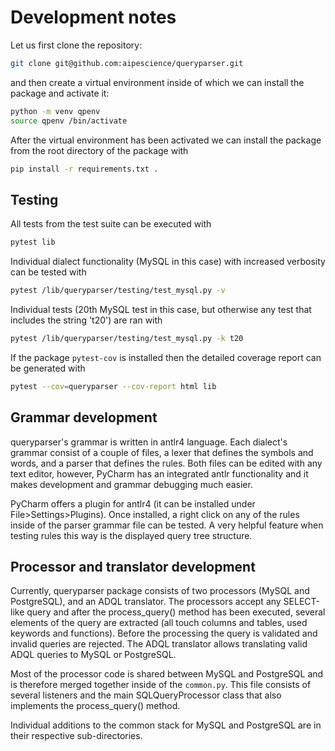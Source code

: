 Development notes
=================

Let us first clone the repository:

```bash
git clone git@github.com:aipescience/queryparser.git
```

and then create a virtual environment inside of which we can install the
package and activate it:

```bash
python -m venv qpenv
source qpenv /bin/activate
```

After the virtual environment has been activated we can install the package
from the root directory of the package with

```bash
pip install -r requirements.txt .
```

Testing
-------

All tests from the test suite can be executed with 

```bash
pytest lib
```

Individual dialect functionality (MySQL in this case) with increased verbosity
can be tested with

```bash
pytest /lib/queryparser/testing/test_mysql.py -v
```

Individual tests (20th MySQL test in this case, but otherwise any test
that includes the string 't20') are ran with

```bash
pytest /lib/queryparser/testing/test_mysql.py -k t20
```

If the package `pytest-cov` is installed then the detailed coverage report
can be generated with

```bash
pytest --cov=queryparser --cov-report html lib
```

Grammar development
-------------------

queryparser's grammar is written in antlr4 language. Each dialect's grammar
consist of a couple of files, a lexer that defines the symbols and words,
and a parser that defines the rules. Both files can be edited with any
text editor, however, PyCharm has an integrated antlr functionality and it 
makes development and grammar debugging much easier.

PyCharm offers a plugin for antlr4 (it can be installed under File>Settings>Plugins).
Once installed, a right click on any of the rules inside of the parser
grammar file can be tested. A very helpful feature when testing rules this way
is the displayed query tree structure.

Processor and translator development
------------------------------------

Currently, queryparser package consists of two processors (MySQL and PostgreSQL),
and an ADQL translator. The processors accept any SELECT-like query and
after the process_query() method has been executed, several elements of
the query are extracted (all touch columns and tables, used keywords and functions).
Before the processing the query is validated and invalid queries are rejected.
The ADQL translator allows translating valid ADQL queries to MySQL or PostgreSQL.

Most of the processor code is shared between MySQL and PostgreSQL and is
therefore merged together inside of the `common.py`. This file consists
of several listeners and the main SQLQueryProcessor class that also implements
the process_query() method.

Individual additions to the common stack for MySQL and PostgreSQL are in
their respective sub-directories.

